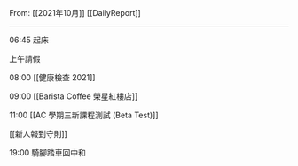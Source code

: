 From: [[2021年10月]]
[[DailyReport]]

---

06:45 起床

上午請假

08:00 [[健康檢查 2021]]

09:00 [[Barista Coffee 榮星紅樓店]]

11:00 [[AC 學期三新課程測試 (Beta Test)]]

[[新人報到守則]]


19:00 騎腳踏車回中和